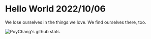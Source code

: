 # Hello World 2022/10/06

We lose ourselves in the things we love. We find ourselves there, too.

![PoyChang's github stats](https://github-readme-stats.vercel.app/api?username=poychang&show_icons=true&theme=dracula)
